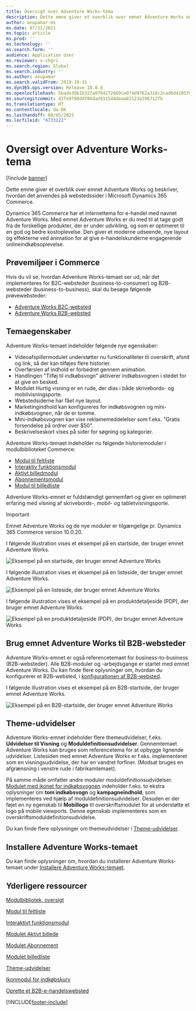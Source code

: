 ```yaml
---
title: Oversigt over Adventure Works-tema
description: Dette emne giver et overblik over emnet Adventure Works og beskriver, hvordan det anvendes på webstedssider i Microsoft Dynamics 365 Commerce.
author: anupamar-ms
ms.date: 07/21/2021
ms.topic: article
ms.prod: ''
ms.technology: ''
ms.search.form: ''
audience: Application User
ms.reviewer: v-chgri
ms.search.region: Global
ms.search.industry: ''
ms.author: anupamar
ms.search.validFrom: 2019-10-31
ms.dyn365.ops.version: Release 10.0.8
ms.openlocfilehash: 5bade39b1b327a0784272669ce074d9762a318c2cad6d4105f0d186c91d2593f
ms.sourcegitcommit: 42fe9790ddf0bdad911544deaa82123a396712fb
ms.translationtype: HT
ms.contentlocale: da-DK
ms.lasthandoff: 08/05/2021
ms.locfileid: "6733222"
---
```

# <a name="adventure-works-theme-overview"></a>Oversigt over Adventure Works-tema

[!include [banner](includes/banner.md)]

Dette emne giver et overblik over emnet Adventure Works og beskriver, hvordan det anvendes på webstedssider i Microsoft Dynamics 365 Commerce.

Dynamics 365 Commerce har et internettema for e-handel med navnet Adventure Works. Med emnet Adventure Works er du med til at tage godt fra de forskellige produkter, der er under udvikling, og som er optimeret til en god og bedre kostoplevelse. Den giver et moderne udseende, nye layout og effekterne ved animation for at give e-handelskunderne engagerende onlineindkøbsoplevelse.

## <a name="trial-environments-in-commerce"></a>Prøvemiljøer i Commerce

Hvis du vil se, hvordan Adventure Works-temaet ser ud, når det implementeres for B2C-websteder (business-to-consumer) og B2B- websteder (business-to-business), skal du besøge følgende prøvewebsteder:

- [Adventure Works B2C-websted](https://www.adventure-works.com/)
- [Adventure Works B2B-websted](https://www.adventure-works.com/business)

## <a name="theme-capabilities"></a>Temaegenskaber

Adventure Works-temaet indeholder følgende nye egenskaber:

- Videoafspillermodulet understøtter nu funktionaliteter til overskrift, afsnit og link, så der kan tilføjes flere historier.
- Overførslen af indhold er forbedret gennem animation.
- Handlingen "Tilføj til indkøbsvogn" aktiverer indkøbsvognen i stedet for at give en besked.
- Modulet Hurtig visning er en rude, der dias i både skrivebords- og mobilvisningsporte.
- Webstedsiderne har fået nye layout. 
- Marketingindhold kan konfigureres for indkøbsvognen og mini-indkøbsvognen, når de er tomme.
- Mini-indkøbsvognen kan vise reklamemeddelelser som f.eks. "Gratis forsendelse på ordrer over $50".
- Beskrivelseskort vises på sider for søgning og kategorier.

Adventure Works-temaet indeholder nu følgende historiemoduler i modulbiblioteket Commerce:

- [Modul til feltliste](tile-list-module.md)
- [Interaktiv funktionsmodul](interactive-feature-module.md)
- [Aktivt billedmodul](active-image-module.md)
- [Abonnementsmodul](subscribe-module.md)
- [Modul til billedliste](image-list-module.md)

Adventure Works-emnet er fuldstændigt gennemført og giver en optimeret erfaring med visning af skrivebords-, mobil- og tabletvisningsporte.

> [!IMPORTANT]
> Emnet Adventure Works og de nye moduler er tilgængelige pr. Dynamics 365 Commerce version 10.0.20.

I følgende illustration vises et eksempel på en startside, der bruger emnet Adventure Works.

![Eksempel på en startside, der bruger emnet Adventure Works](./media/aw_b2c.PNG)

I følgende illustration vises et eksempel på en listeside, der bruger emnet Adventure Works.

![Eksempel på en listeside, der bruger emnet Adventure Works](./media/Aw_list.PNG)

I følgende illustration vises et eksempel på en produktdetaljeside (PDP), der bruger emnet Adventure Works.

![Eksempel på en produktdetaljeside (PDP), der bruger emnet Adventure Works](./media/aw_pdp.PNG)

## <a name="use-the-adventure-works-theme-for-b2b-sites"></a>Brug emnet Adventure Works til B2B-websteder

Adventure Works-emnet er også referencetemaet for business-to-business (B2B-websteder). Alle B2B-moduler og -arbejdsgange er startet med emnet Adventure Works. Du kan finde flere oplysninger om, hvordan du konfigurerer et B2B-websted, i [konfigurationen af B2B-websted](./b2b/set-up-b2b-site.md).

I følgende illustration vises et eksempel på en B2B-startside, der bruger emnet Adventure Works.

![Eksempel på en B2B-startside, der bruger emnet Adventure Works](./media/aw_b2b.PNG)

## <a name="theme-extensions"></a>Theme-udvidelser

Adventure Works-emnet indeholder flere themeudvidelser, f.eks. **Udvidelser til Visning** og **Moduldefinitionsudvidelser**. Gennemtemaet Adventure Works kan bruges som referencetema for at opbygge lignende udvidelser. Listesiden med emnet Adventure Works er f.eks. implementeret som en visningsudvidelse, der har en vandret forfiner. (Modsat bruges en afgrænsning i venstre rude i fabrikamtemaet).

På samme måde omfatter andre moduler moduldefinitionsudvidelser. [Modulet med ikonet for indkøbsvognen](cart-icon-module.md) indeholder f.eks. to ekstra oplysninger om **tom indkøbsvogn** og **kampagneindhold**, som implementeres ved hjælp af moduldefinitionsudvidelser. Desuden er der føjet en ny egenskab til **Mobillogo** til overskriftsmodulet for at understøtte et logo på mobile viewports. Denne egenskab implementeres som en overskriftsmoduldefinitionsudvidelse.

Du kan finde flere oplysninger om themeudvidelser i [Theme-udvidelser](e-commerce-extensibility/theme-module-extensions.md).

## <a name="install-the-adventure-works-theme"></a>Installere Adventure Works-temaet

Du kan finde oplysninger om, hvordan du installerer Adventure Works-temaet under [Installere Adventure Works-temaet](install-adventure-works.md).

## <a name="additional-resources"></a>Yderligere ressourcer

[Modulbibliotek, oversigt](starter-kit-overview.md)

[Modul til feltliste](tile-list-module.md)

[Interaktivt funktionsmodul](interactive-feature-module.md)

[Modulet Aktivt billede](active-image-module.md)

[Modulet Abonnement](subscribe-module.md)

[Modulet billedliste](image-list-module.md)

[Theme-udvidelser](e-commerce-extensibility/theme-module-extensions.md)

[Ikonmodul for indkøbskurv](cart-icon-module.md)

[Oprette et B2B-e-handelswebsted](./b2b/set-up-b2b-site.md)

[!INCLUDE[footer-include](../includes/footer-banner.md)]
